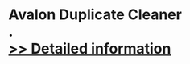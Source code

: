 # Avalon Duplicate Cleaner<br />.<br />[>> Detailed information](https://secure.shareit.com/shareit/product.html?productid=300965330&affiliateid=200057808)